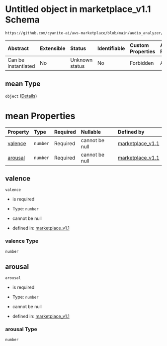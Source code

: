 # Untitled object in marketplace\_v1.1 Schema

```txt
https://github.com/cyanite-ai/aws-marketplace/blob/main/audio_analyzer/schemes/marketplace_v1.1/schema/marketplace_v1.1.schema.json#/properties/analysis/properties/valenceArousal_v8/properties/mean
```



| Abstract            | Extensible | Status         | Identifiable | Custom Properties | Additional Properties | Access Restrictions | Defined In                                                                                       |
| :------------------ | :--------- | :------------- | :----------- | :---------------- | :-------------------- | :------------------ | :----------------------------------------------------------------------------------------------- |
| Can be instantiated | No         | Unknown status | No           | Forbidden         | Allowed               | none                | [marketplace\_v1.1.schema.json\*](../schema/marketplace_v1.1.schema.json "open original schema") |

## mean Type

`object` ([Details](marketplace_v1-properties-analysis-properties-valencearousal_v8-properties-mean.md))

# mean Properties

| Property            | Type     | Required | Nullable       | Defined by                                                                                                                                                                                                                                                                                                                                            |
| :------------------ | :------- | :------- | :------------- | :---------------------------------------------------------------------------------------------------------------------------------------------------------------------------------------------------------------------------------------------------------------------------------------------------------------------------------------------------- |
| [valence](#valence) | `number` | Required | cannot be null | [marketplace\_v1.1](marketplace_v1-properties-analysis-properties-valencearousal_v8-properties-mean-properties-valence.md "https://github.com/cyanite-ai/aws-marketplace/blob/main/audio_analyzer/schemes/marketplace_v1.1/schema/marketplace_v1.1.schema.json#/properties/analysis/properties/valenceArousal_v8/properties/mean/properties/valence") |
| [arousal](#arousal) | `number` | Required | cannot be null | [marketplace\_v1.1](marketplace_v1-properties-analysis-properties-valencearousal_v8-properties-mean-properties-arousal.md "https://github.com/cyanite-ai/aws-marketplace/blob/main/audio_analyzer/schemes/marketplace_v1.1/schema/marketplace_v1.1.schema.json#/properties/analysis/properties/valenceArousal_v8/properties/mean/properties/arousal") |

## valence



`valence`

*   is required

*   Type: `number`

*   cannot be null

*   defined in: [marketplace\_v1.1](marketplace_v1-properties-analysis-properties-valencearousal_v8-properties-mean-properties-valence.md "https://github.com/cyanite-ai/aws-marketplace/blob/main/audio_analyzer/schemes/marketplace_v1.1/schema/marketplace_v1.1.schema.json#/properties/analysis/properties/valenceArousal_v8/properties/mean/properties/valence")

### valence Type

`number`

## arousal



`arousal`

*   is required

*   Type: `number`

*   cannot be null

*   defined in: [marketplace\_v1.1](marketplace_v1-properties-analysis-properties-valencearousal_v8-properties-mean-properties-arousal.md "https://github.com/cyanite-ai/aws-marketplace/blob/main/audio_analyzer/schemes/marketplace_v1.1/schema/marketplace_v1.1.schema.json#/properties/analysis/properties/valenceArousal_v8/properties/mean/properties/arousal")

### arousal Type

`number`
